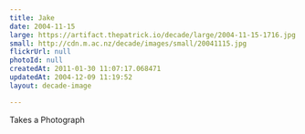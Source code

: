 ```yaml
---
title: Jake
date: 2004-11-15
large: https://artifact.thepatrick.io/decade/large/2004-11-15-1716.jpg
small: http://cdn.m.ac.nz/decade/images/small/20041115.jpg
flickrUrl: null
photoId: null
createdAt: 2011-01-30 11:07:17.068471
updatedAt: 2004-12-09 11:19:52
layout: decade-image

---
```

Takes a Photograph
